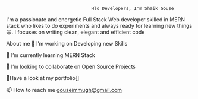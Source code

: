                                     Hlo Developers, I'm Shaik Gouse 
 

  I'm a passionate and energetic Full Stack Web developer skilled in MERN stack who likes to do experiments and always ready for learning new things 😃. I focuses on writing clean, elegant and efficient code
  

  About me
🔭 I’m working on Developing new Skills

🌱 I’m currently learning MERN Stack                                 

👯 I’m looking to collaborate on Open Source Projects

💬Have a look at my portfolio[]

📫 How to reach me gouseimmugh@gmail.com

 

   



 
     
     
                    
                                                



         
 


<!--
**gouseimmu/gouseimmu** is a ✨ _special_ ✨ repository because its `README.md` (this file) appears on your GitHub profile.

Here are some ideas to get you started:

- 🔭 I’m currently working on Project
 
